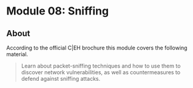 # Module 08: Sniffing

## About

According to the official C|EH brochure this module covers the following material.

> Learn about packet-sniffing techniques and how to use them to discover
network vulnerabilities, as well as countermeasures to defend against
sniffing attacks.
